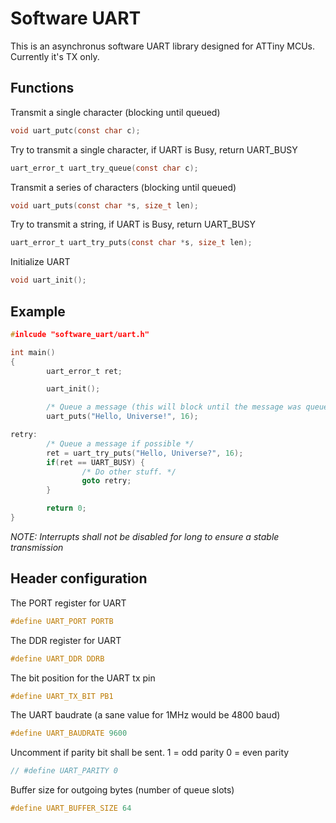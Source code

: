 # Software UART

This is an asynchronus software UART library designed for ATTiny MCUs.  
Currently it's TX only.


## Functions

Transmit a single character (blocking until queued)
``` c
void uart_putc(const char c);
```

Try to transmit a single character, if UART is Busy, return UART_BUSY
```c
uart_error_t uart_try_queue(const char c);
```

Transmit a series of characters (blocking until queued)
```c
void uart_puts(const char *s, size_t len);
```

Try to transmit a string, if UART is Busy, return UART_BUSY
```c
uart_error_t uart_try_puts(const char *s, size_t len);
```

Initialize UART
```c
void uart_init();
```

## Example

``` c
#inlcude "software_uart/uart.h"

int main()
{
        uart_error_t ret;

        uart_init();

        /* Queue a message (this will block until the message was queued) */
        uart_puts("Hello, Universe!", 16);

retry:
        /* Queue a message if possible */
        ret = uart_try_puts("Hello, Universe?", 16);
        if(ret == UART_BUSY) {
                /* Do other stuff. */
                goto retry;
        }

        return 0;
}
```
_NOTE: Interrupts shall not be disabled for long to ensure a stable transmission_

## Header configuration

The PORT register for UART
```c
#define UART_PORT PORTB
```

The DDR register for UART
```c
#define UART_DDR DDRB
```

The bit position for the UART tx pin
```c
#define UART_TX_BIT PB1
```

The UART baudrate (a sane value for 1MHz would be 4800 baud)
```c
#define UART_BAUDRATE 9600
```

Uncomment if parity bit shall be sent.
1 = odd parity
0 = even parity
```c
// #define UART_PARITY 0
```

Buffer size for outgoing bytes (number of queue slots)
``` c
#define UART_BUFFER_SIZE 64
```
